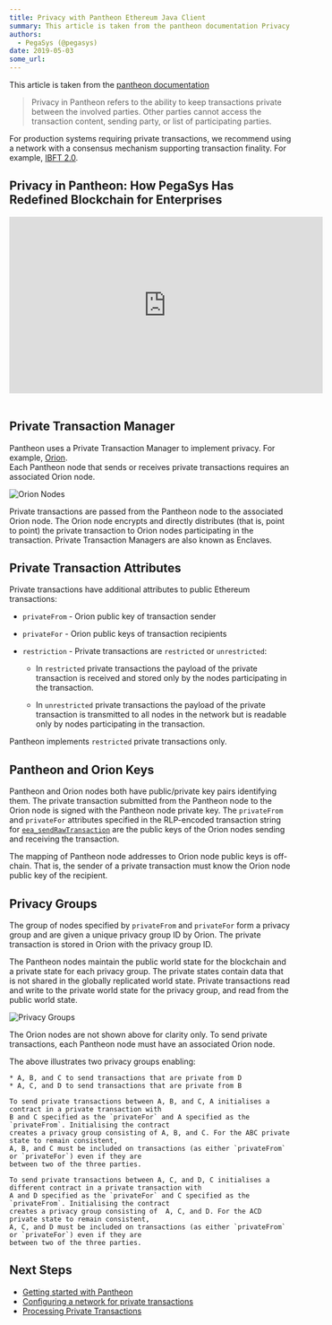 ```yaml
---
title: Privacy with Pantheon Ethereum Java Client
summary: This article is taken from the pantheon documentation Privacy in Pantheon refers to the ability to keep transactions private between the involved parties. Other parties cannot access the transaction content, sending party, or list of participating parties. For production systems requiring private transactions, we recommend using a network with a consensus mechanism supporting transaction finality. For example, IBFT 2.0. Privacy in Pantheon  How PegaSys Has Redefined Blockchain for Enterprises Pr
authors:
  - PegaSys (@pegasys)
date: 2019-05-03
some_url: 
---
```


This article is taken from the [pantheon documentation](https://github.com/PegaSysEng/pantheon/blob/master/docs/Privacy/Privacy-Overview.md)

> Privacy in Pantheon refers to the ability to keep transactions private between the involved parties. 
Other parties cannot access the transaction content, sending party, or list of participating parties. 

For production systems requiring private transactions, we recommend using a network  with a consensus mechanism supporting transaction finality. For example, [IBFT 2.0](https://github.com/PegaSysEng/pantheon/blob/master/docs/Consensus-Protocols/IBFT.md). 

## Privacy in Pantheon: How PegaSys Has Redefined Blockchain for Enterprises

<div align="center"><iframe width="560" height="315" src="https://www.youtube.com/embed/8l7SSZLyFL8" frameborder="0" allow="encrypted-media" allowfullscreen></iframe></div></br>

## Private Transaction Manager

Pantheon uses a Private Transaction Manager to implement privacy. For example, [Orion](http://docs.orion.pegasys.tech).  
Each Pantheon node that sends or receives private transactions requires an associated Orion node. 

![Orion Nodes](https://raw.githubusercontent.com/PegaSysEng/pantheon/master/docs/images/OrionNodes.png)

Private transactions are passed from the Pantheon node to the associated Orion node. The Orion node
encrypts and directly distributes (that is, point to point) the private transaction to Orion nodes 
participating in the transaction. Private Transaction Managers are also known as Enclaves.  

## Private Transaction Attributes

Private transactions have additional attributes to public Ethereum transactions: 

* `privateFrom` - Orion public key of transaction sender
* `privateFor` - Orion public keys of transaction recipients 
* `restriction` - Private transactions are `restricted` or `unrestricted`:  
  
    - In `restricted` private transactions the payload of the private transaction is received and stored only by 
    the nodes participating in the transaction. 

    - In `unrestricted` private transactions the payload of the private transaction is transmitted to all nodes
    in the network but is readable only by nodes participating in the transaction.   

Pantheon implements `restricted` private transactions only.

## Pantheon and Orion Keys

Pantheon and Orion nodes both have public/private key pairs identifying them. The private transaction 
submitted from the Pantheon node to the Orion node is signed with the Pantheon node private key. The 
`privateFrom` and `privateFor` attributes specified in the RLP-encoded transaction string for 
[`eea_sendRawTransaction`](https://github.com/PegaSysEng/pantheon/blob/master/docs/Reference/JSON-RPC-API-Methods.md#eea_sendrawtransaction) are the public keys
of the Orion nodes sending and receiving the transaction.  

The mapping of Pantheon node addresses to Orion node public keys is off-chain.  That is, the 
    sender of a private transaction must know the Orion node public key of the recipient.  
 
## Privacy Groups 

The group of nodes specified by `privateFrom` and  `privateFor` form a privacy group and 
are given a unique privacy group ID by Orion. The private transaction is stored in Orion with the privacy group ID. 

The Pantheon nodes maintain the public world state for the blockchain and a private state for each privacy group. 
The private states contain data that is not shared in the globally replicated world state. Private transactions read 
and write to the private world state for the privacy group, and read from the public world state.

![Privacy Groups](https://raw.githubusercontent.com/PegaSysEng/pantheon/master/docs/images/PrivacyGroups.png)

The Orion nodes are not shown above for clarity only.  To send private transactions, 
    each Pantheon node must have an associated Orion node. 

The above illustrates two privacy groups enabling: 

    * A, B, and C to send transactions that are private from D 
    * A, C, and D to send transactions that are private from B 

    To send private transactions between A, B, and C, A initialises a contract in a private transaction with
    B and C specified as the `privateFor` and A specified as the `privateFrom`. Initialising the contract 
    creates a privacy group consisting of A, B, and C. For the ABC private state to remain consistent, 
    A, B, and C must be included on transactions (as either `privateFrom` or `privateFor`) even if they are 
    between two of the three parties.

    To send private transactions between A, C, and D, C initialises a different contract in a private transaction with
    A and D specified as the `privateFor` and C specified as the `privateFrom`. Initialising the contract 
    creates a privacy group consisting of  A, C, and D. For the ACD private state to remain consistent, 
    A, C, and D must be included on transactions (as either `privateFrom` or `privateFor`) even if they are 
    between two of the three parties.

## Next Steps

- [Getting started with Pantheon](https://github.com/PegaSysEng/pantheon/blob/master/docs/Getting-Started/Getting-Started.md)
- [Configuring a network for private transactions](https://github.com/PegaSysEng/pantheon/blob/master/docs/Privacy/Configuring-Privacy.md)
- [Processing Private Transactions](https://github.com/PegaSysEng/pantheon/blob/master/docs/Privacy/Private-Transaction-Processing.md)